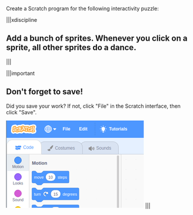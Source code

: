 Create a Scratch program for the following interactivity puzzle:

|||xdiscipline
## Add a bunch of sprites. Whenever you click on a sprite, all other sprites do a dance.
|||

|||important
## Don't forget to save!
Did you save your work? If not, click "File" in the Scratch interface, then click "Save".

![](.guides/img/scratch-save-now.gif)
|||